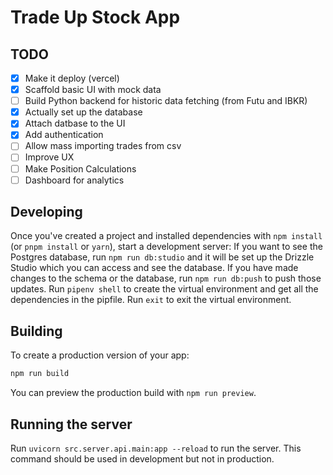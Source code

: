 # Trade Up Stock App

## TODO
- [x] Make it deploy (vercel)
- [x] Scaffold basic UI with mock data
- [ ] Build Python backend for historic data fetching (from Futu and IBKR)
- [x] Actually set up the database
- [x] Attach datbase to the UI
- [x] Add authentication
- [ ] Allow mass importing trades from csv
- [ ] Improve UX
- [ ] Make Position Calculations
- [ ] Dashboard for analytics

## Developing

Once you've created a project and installed dependencies with `npm install` (or `pnpm install` or `yarn`), start a development server:
If you want to see the Postgres database, run `npm run db:studio` and it will be set up the Drizzle Studio which you can access and see the database. 
If you have made changes to the schema or the database, run `npm run db:push` to push those updates.
Run `pipenv shell` to create the virtual environment and get all the dependencies in the pipfile. 
Run `exit` to exit the virtual environment.

## Building

To create a production version of your app:

```bash
npm run build
```

You can preview the production build with `npm run preview`.

## Running the server
Run `uvicorn src.server.api.main:app --reload` to run the server. This command should be used in development but not in production.


